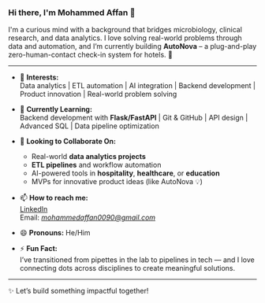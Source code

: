 ### Hi there, I'm Mohammed Affan 👋

I'm a curious mind with a background that bridges microbiology, clinical research, and data analytics. I love solving real-world problems through data and automation, and I’m currently building **AutoNova** – a plug-and-play zero-human-contact check-in system for hotels. 🚀

---

- 👀 **Interests:**  
  Data analytics | ETL automation | AI integration | Backend development | Product innovation | Real-world problem solving

- 🌱 **Currently Learning:**  
  Backend development with **Flask/FastAPI** | Git & GitHub | API design | Advanced SQL | Data pipeline optimization

- 💞️ **Looking to Collaborate On:**  
  - Real-world **data analytics projects**  
  - **ETL pipelines** and workflow automation  
  - AI-powered tools in **hospitality**, **healthcare**, or **education**  
  - MVPs for innovative product ideas (like AutoNova 💡)

- 📫 **How to reach me:**  
  [LinkedIn](https://www.linkedin.com/in/mohammedaffan-profile)  
  Email: *mohammedaffan0090@gmail.com*
  
- 😄 **Pronouns:** He/Him  
- ⚡ **Fun Fact:**  
  I’ve transitioned from pipettes in the lab to pipelines in tech — and I love connecting dots across disciplines to create meaningful solutions.

---

✨ Let’s build something impactful together!


<!---
mohammedaffan-profile/mohammedaffan-profile is a ✨ special ✨ repository because its `README.md` (this file) appears on your GitHub profile.
You can click the Preview link to take a look at your changes.
--->
